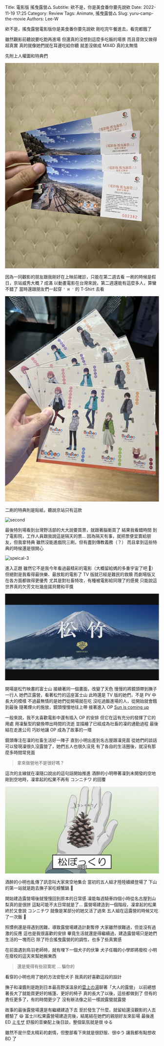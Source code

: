 Title: 電影版 搖曳露營△
Subtitle: 欸不是，你是美食番你要先說欸
Date: 2022-11-19 17:25
Category: Review
Tags: Animate, 搖曳露營△
Slug: yuru-camp-the-movie
Authors: Lee-W

欸不是，搖曳露營電影版你是美食番你要先說欸
剛吃完午餐進去，看完都餓了

<!--more-->

雖然觀影前聽說要吃飽再進場
但還真的沒想到這麼多吃飯的場景
而且音效又做得超真實
真的就像她們就在耳邊吃給你聽
就差沒做成 MX4D
真的太無情

先附上人權圖和特典們

![電影交換卷](/images/post-images/2022-yuru-camp-the-movie/ticket.jpg)

因為一同觀影的朋友跟我剛好在上映前確診，只能在第二週去看
一刷的時候是假日，京站威秀大概 7 成滿
以動畫電影在台灣來說，第二週還能有這麼多人，算蠻不錯了
當時還跟朋友們一起穿 `' H '` 的 T-Shirt 去看

![bookmark](/images/post-images/2022-yuru-camp-the-movie/bookmark.jpg)

二刷的特典則是貼紙，聽說京站只有這款

![second](/images/post-images/2022-yuru-camp-the-movie/second.jpeg)

最後特別場看到台灣野活部的大大說要買票，就跟著腦衝買了
結果我看錯時間
到了電影院，工作人員跟我說這是隔天的票...
因為隔天有事，就把票便宜賣給朋友，但我拿特典
雖然沒能進戲院三刷，但有盡到傳教義務（？）
而且拿到這些特典的時候還是很開心

![speical-3](/images/post-images/2022-yuru-camp-the-movie/speical-3.jpeg)

進入正題
雖然它不是我今年看過最精彩的電影（大概留給媽的多重宇宙了吧 🤔）
但絕對是我看得最快樂、最放鬆的電影了
TV 版就已經是難民的救贖
而劇場版又在各方面都做得更優秀
尤其是對社畜特攻，有種被電影給同理了的感覺
只能說這世界真的欠芳文社幾座諾貝爾和平獎

![松竹映畫](/images/post-images/2022-yuru-camp-the-movie/fuji.jpg)

開場是松竹映畫的富士山
接續著同一個畫面，改變了天色
慢慢的將鏡頭帶到撫子一行人
她們正露營，看著松竹的這座富士山
此時還是 TV 版的她們，不是 PV 中長大的模樣
不過最無情的是她們從開場就在吃
沒吃過飯進場的人，從開始就會餓到最後
隨著煙火的施放，鏡頭慢慢地往上帶
接著進入 OP [Sun is coming up](https://www.youtube.com/watch?v=jwS1gd3HiGE)

一般來說，我不太喜歡電影中還有插入 OP 的安排
但它在這有充分的發揮了它的用處
用凜髮型的變換帶出時間的流逝
並描繪了已經成為社畜的凜的通勤過程
最後結在走進公司
巧妙地讓 OP 成為了故事的一環

鏡頭專注在凜的社畜生活好一陣子
直到小明出差到名古屋跟凜見面
從她們的談話可以發現凜很久沒露營了，她們五人也很久沒見
有了各自的生活圈後，就沒有那麼多時間常見面

> 拿來做營地不是很好嗎？

這次的主線就在凜隨口說出的這句話開始推進
酒醉的小明帶著凜到未開發的空地
剛到空地時，凜拿起的松果不再有 コンニチワ 的回覆

![konichiwa](/images/post-images/2022-yuru-camp-the-movie/konichiwa.png)

酒醉的小明也亂傳了訊息叫大家來空地集合
當初的五人組才陸陸續續登場了
下山的第一站就是跑去撫子家吃螃蟹鍋 🦀

開始建造露營場後就慢慢回到原本的日常感
凜能每週騎車四個小時從名古屋到山梨真的是很拼
這點可能不太日常就是了...
露營場建造到一個階段，凜拿起的松果終於又會說 コンニチワ
就像是某部分的她又活了過來
五人組在這露營的時候又吃了一次飯 🥘

照慣例還是得遇到困難，導致露營場建造計劃暫停
大家雖然很難過，但並沒有過激的反應
這也是我很喜歡的安排
畢竟生活就還是得繼續過，建造露營場只是她們生活的一塊而已
除了符合搖曳露營的的調性，也多了些真實感

在前面遇到鳥羽老師時，就有埋下一個犬子的伏筆
犬子任職的小學即將廢校
小明在廢校的這天來幫她搬東西

> 還是覺得有些寂寞呢
> ...
> 騙你的

看穿的小明也用了她的方法安慰犬子
我真的好喜歡這段的設計

撫子和凜醬則是跑到日本最高野溪溫泉的[雲上の湯](https://goo.gl/maps/gPGGAP8sVMsXyYF48)聊著「大人的露營」
以前總想著長大了就能買更好的帳篷、更好的椅子
真的長大了以後，這些都做到了
但有的責任更多了，有的時間更少了
沒有辦法像之前一樣說露營就露營

故事的最後露營場還是有繼續建造下去
至於發生了什麼，就留給還沒觀影的人去體驗了 😆
富士川松果露營場建造完後，結尾結在她們的親朋好友來彭場
最後進 ED [ミモザ](https://www.youtube.com/watch?v=7JPaHvRr3OU)
舒服的音樂配上後日談，整個氣氛就是很 ゆる

雖然不是什麼太精彩的劇情，但整部看下來就是很舒服、很ゆう
讓我都有點想收 BD 了
